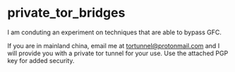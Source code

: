 # private_tor_bridges

I am conduting an experiment on techniques that are able to bypass GFC.

If you are in mainland china, email me at tortunnel@protonmail.com and I will provide you with a private tor tunnel for your use.
Use the attached PGP key for added security.

